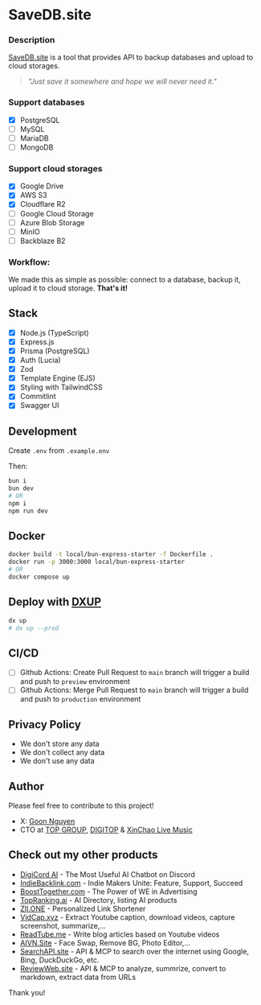 # SaveDB.site

### Description

[SaveDB.site](https://savedb.site) is a tool that provides API to backup databases and upload to cloud storages.

> *"Just save it somewhere and hope we will never need it."*

### Support databases
- [x] PostgreSQL
- [ ] MySQL
- [ ] MariaDB
- [ ] MongoDB

### Support cloud storages
- [x] Google Drive
- [x] AWS S3
- [x] Cloudflare R2
- [ ] Google Cloud Storage
- [ ] Azure Blob Storage
- [ ] MinIO
- [ ] Backblaze B2

### Workflow:

We made this as simple as possible: connect to a database, backup it, upload it to cloud storage. **That's it!**

## Stack

- [x] Node.js (TypeScript)
- [x] Express.js
- [x] Prisma (PostgreSQL)
- [x] Auth (Lucia)
- [x] Zod
- [x] Template Engine (EJS)
- [x] Styling with TailwindCSS
- [x] Commitlint
- [x] Swagger UI

## Development

Create `.env` from `.example.env`

Then:

```bash
bun i
bun dev
# OR
npm i
npm run dev
```

## Docker

```bash
docker build -t local/bun-express-starter -f Dockerfile .
docker run -p 3000:3000 local/bun-express-starter
# OR
docker compose up
```

## Deploy with [DXUP](https://dxup.dev)

```bash
dx up
# dx up --prod
```

## CI/CD

- [ ] Github Actions: Create Pull Request to `main` branch will trigger a build and push to `preview` environment
- [ ] Github Actions: Merge Pull Request to `main` branch will trigger a build and push to `production` environment

## Privacy Policy
- We don't store any data
- We don't collect any data
- We don't use any data

## Author

Please feel free to contribute to this project!

- X: [Goon Nguyen](https://x.com/goon_nguyen)
- CTO at [TOP GROUP](https://wearetopgroup.com), [DIGITOP](https://digitop.vn) & [XinChao Live Music](https://xinchao.world)

## Check out my other products

- [DigiCord AI](https://digicord.site) - The Most Useful AI Chatbot on Discord
- [IndieBacklink.com](https://indiebacklink.com) - Indie Makers Unite: Feature, Support, Succeed
- [BoostTogether.com](https://boosttogether.com) - The Power of WE in Advertising
- [TopRanking.ai](https://topranking.ai) - AI Directory, listing AI products
- [ZII.ONE](https://zii.one) - Personalized Link Shortener
- [VidCap.xyz](https://vidcap.xyz) - Extract Youtube caption, download videos, capture screenshot, summarize,…
- [ReadTube.me](https://readtube.me) - Write blog articles based on Youtube videos
- [AIVN.Site](https://aivn.site) - Face Swap, Remove BG, Photo Editor,…
- [SearchAPI.site](https://SearchAPI.site) - API & MCP to search over the internet using Google, Bing, DuckDuckGo, etc.
- [ReviewWeb.site](https://ReviewWeb.site) - API & MCP to analyze, summrize, convert to markdown, extract data from URLs

Thank you!